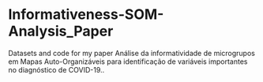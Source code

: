 # Informativeness-SOM-Analysis_Paper
Datasets and code for my paper  Análise da informatividade de microgrupos em Mapas Auto-Organizáveis para identificação de variáveis importantes no diagnóstico de COVID-19.. 
